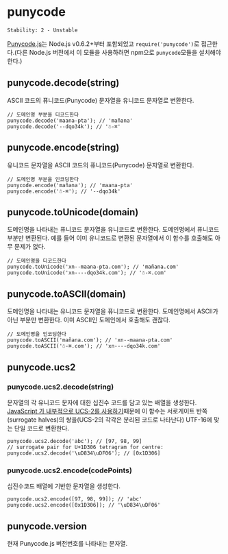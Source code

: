 # punycode

    Stability: 2 - Unstable

[Punycode.js](http://mths.be/punycode)는 Node.js v0.6.2+부터 포함되었고
`require('punycode')`로 접근한다.(다른 Node.js 버전에서 이 모듈을 사용하려면
npm으로 `punycode`모듈을 설치해야 한다.)

## punycode.decode(string)

ASCII 코드의 퓨니코드(Punycode) 문자열을 유니코드 문자열로 변환한다.


    // 도메인명 부분을 디코드한다
    punycode.decode('maana-pta'); // 'mañana'
    punycode.decode('--dqo34k'); // '☃-⌘'

## punycode.encode(string)

유니코드 문자열을 ASCII 코드의 퓨니코드(Punycode) 문자열로 변환한다.

    // 도메인명 부분을 인코딩한다
    punycode.encode('mañana'); // 'maana-pta'
    punycode.encode('☃-⌘'); // '--dqo34k'

## punycode.toUnicode(domain)

도메인명을 나타내는 퓨니코드 문자열을 유니코드로 변환한다. 도메인명에서 퓨니코드부분만
변환된다. 예를 들어 이미 유니코드로 변환된 문자열에서 이 함수를 호출해도 아무 문제가 없다.

    // 도메인명을 디코드한다
    punycode.toUnicode('xn--maana-pta.com'); // 'mañana.com'
    punycode.toUnicode('xn----dqo34k.com'); // '☃-⌘.com'

## punycode.toASCII(domain)

도메인명을 나타내는 유니코드 문자열을 퓨니코드로 변환한다. 도메인명에서 ASCII가 아닌
부분만 변환한다. 이미 ASCII인 도메인에서 호출해도 괜찮다.

    // 도메인명을 인코딩한다
    punycode.toASCII('mañana.com'); // 'xn--maana-pta.com'
    punycode.toASCII('☃-⌘.com'); // 'xn----dqo34k.com'

## punycode.ucs2

### punycode.ucs2.decode(string)

문자열의 각 유니코드 문자에 대한 십진수 코드를 담고 있는 배열을 생성한다. [JavaScript 
가 내부적으로 UCS-2를 사용하기](http://mathiasbynens.be/notes/javascript-encoding)때문에
이 함수는 서로게이트 반쪽(surrogate halves)의 쌍을(UCS-2의 각각은 분리된 코드로 나타난다)
UTF-16에 맞는 단일 코드로 변환한다.

    punycode.ucs2.decode('abc'); // [97, 98, 99]
    // surrogate pair for U+1D306 tetragram for centre:
    punycode.ucs2.decode('\uD834\uDF06'); // [0x1D306]

### punycode.ucs2.encode(codePoints)

십진수코드 배열에 기반한 문자열을 생성한다.

    punycode.ucs2.encode([97, 98, 99]); // 'abc'
    punycode.ucs2.encode([0x1D306]); // '\uD834\uDF06'

## punycode.version

현재 Punycode.js 버전번호를 나타내는 문자열.
